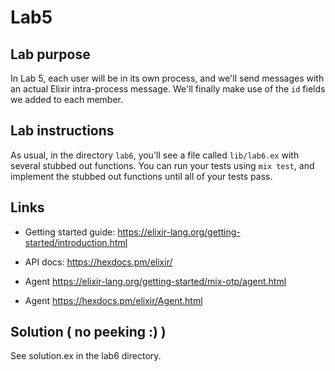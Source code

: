# Lab5

## Lab purpose

In Lab 5, each user will be in its own process, and we'll send messages with
an actual Elixir intra-process message. We'll finally make use of the `id` fields
we added to each member.

## Lab instructions

As usual, in the directory `lab6`, you'll see a file called `lib/lab6.ex` with
several stubbed out functions. You can run your tests using `mix test`, and
implement the stubbed out functions until all of your tests pass.

## Links

* Getting started guide: https://elixir-lang.org/getting-started/introduction.html

* API docs: https://hexdocs.pm/elixir/

* Agent https://elixir-lang.org/getting-started/mix-otp/agent.html

* Agent https://hexdocs.pm/elixir/Agent.html

## Solution ( no peeking :) )

See solution.ex in the lab6 directory.
